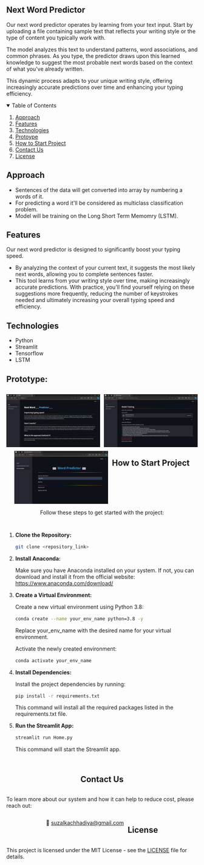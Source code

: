## Next Word Predictor

Our next word predictor operates by learning from your text input. Start by uploading a file containing sample text that reflects your writing style or the type of content you typically work with. 

The model analyzes this text to understand patterns, word associations, and common phrases. As you type, the predictor draws upon this learned knowledge to suggest the most probable next words based on the context of what you've already written. 

This dynamic process adapts to your unique writing style, offering increasingly accurate predictions over time and enhancing your typing efficiency.

<details open="open">
  <summary>Table of Contents</summary>
  <ol>
    <li>
      <a href="#Approach">Approach</a>
    </li>
    <li>
      <a href="#Features">Features</a>
    </li>
    <li>
      <a href="#Technologies">Technologies</a>
    </li>
    <li>
      <a href="#Prototype">Protoype</a>
    </li>
    <li>
	    <a href = "#How-to-Start-Project">How to Start Project</a>
    </li>
    <li>
	    <a href = "#Contact-Us">Contact Us</a>
    </li>
    <li>
	    <a href = "#License">License</a>
    </li>
  </ol>
</details>

## Approach
- Sentences of the data will get converted into array by numbering a words of it. 
- For predicting a word it'll be considered as multiclass classification problem. 
- Model will be training on the Long Short Term Memomry (LSTM).


## Features
Our next word predictor is designed to significantly boost your typing speed. 
- By analyzing the context of your current text, it suggests the most likely next words, allowing you to complete sentences faster. 
- This tool learns from your writing style over time, making increasingly accurate predictions. With practice, you'll find yourself relying on these suggestions more frequently, reducing the number of keystrokes needed and ultimately increasing your overall typing speed and efficiency.

## Technologies
- Python
- Streamlit
- Tensorflow
- LSTM

## Prototype:

<div style="display:flex; flex-wrap:wrap; gap:2%; justify-content:center;">
<img style="width:49%; margin-top:10px;" src="./assets/1.png">
<img style="width:49%; margin-top:10px;" src="./assets/2.png">
<img style="width:49%; margin-top:10px;" src="./assets/3.png">

## How to Start Project

Follow these steps to get started with the project:

1. **Clone the Repository:**
   ```bash
   git clone <repository_link>
   ```
2. **Install Anaconda:**
   
   Make sure you have Anaconda installed on your system. If not, you can download and install it from the official website: https://www.anaconda.com/download/
   
4. **Create a Virtual Environment:**
   
   Create a new virtual environment using Python 3.8:

   ```bash
   conda create --name your_env_name python=3.8 -y
   ```
   Replace your_env_name with the desired name for your virtual environment.
   
   Activate the newly created environment:
   ```bash
   conda activate your_env_name
   ```
5. **Install Dependencies:**
   
   Install the project dependencies by running:
   ```bash
   pip install -r requirements.txt
   ```
   This command will install all the required packages listed in the requirements.txt file.

7. **Run the Streamlit App:**
   ```bash
   streamlit run Home.py
   ```
   This command will start the Streamlit app.

## Contact Us

To learn more about our system and how it can help to reduce cost, please reach out:

📧 suzalkachhadiya@gmail.com

## License

This project is licensed under the MIT License - see the [LICENSE](LICENSE) file for details.